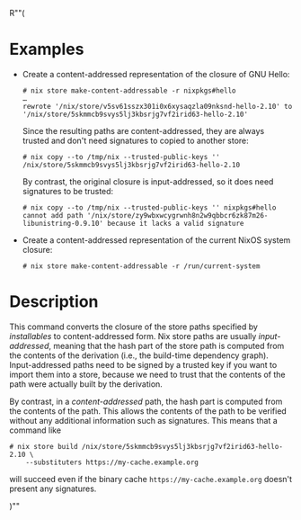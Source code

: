 R""(

# Examples

* Create a content-addressed representation of the closure of GNU Hello:

  ```console
  # nix store make-content-addressable -r nixpkgs#hello
  …
  rewrote '/nix/store/v5sv61sszx301i0x6xysaqzla09nksnd-hello-2.10' to '/nix/store/5skmmcb9svys5lj3kbsrjg7vf2irid63-hello-2.10'
  ```

  Since the resulting paths are content-addressed, they are always
  trusted and don't need signatures to copied to another store:

  ```console
  # nix copy --to /tmp/nix --trusted-public-keys '' /nix/store/5skmmcb9svys5lj3kbsrjg7vf2irid63-hello-2.10
  ```

  By contrast, the original closure is input-addressed, so it does
  need signatures to be trusted:

  ```console
  # nix copy --to /tmp/nix --trusted-public-keys '' nixpkgs#hello
  cannot add path '/nix/store/zy9wbxwcygrwnh8n2w9qbbcr6zk87m26-libunistring-0.9.10' because it lacks a valid signature
  ```

* Create a content-addressed representation of the current NixOS
  system closure:

  ```console
  # nix store make-content-addressable -r /run/current-system
  ```

# Description

This command converts the closure of the store paths specified by
*installables* to content-addressed form. Nix store paths are usually
*input-addressed*, meaning that the hash part of the store path is
computed from the contents of the derivation (i.e., the build-time
dependency graph). Input-addressed paths need to be signed by a
trusted key if you want to import them into a store, because we need
to trust that the contents of the path were actually built by the
derivation.

By contrast, in a *content-addressed* path, the hash part is computed
from the contents of the path. This allows the contents of the path to
be verified without any additional information such as
signatures. This means that a command like

```console
# nix store build /nix/store/5skmmcb9svys5lj3kbsrjg7vf2irid63-hello-2.10 \
    --substituters https://my-cache.example.org
```

will succeed even if the binary cache `https://my-cache.example.org`
doesn't present any signatures.

)""
